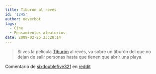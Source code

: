 ```yaml
---
title: Tiburón al revés
id: '1245'
author: neverbot
tags:
  - Cine
  - Pensamientos aleatorios
date: 2009-02-25 23:28:14
---
```


> Si ves la película [Tiburón](http://www.imdb.com/title/tt0073195/) al revés, va sobre un tiburón del que no dejan de salir personas hasta que tienen que abrir una playa.

Comentario de [sixdoublefive321](http://www.reddit.com/user/sixdoublefive321/) en [reddit](http://www.reddit.com/r/reddit.com/comments/7yxud/if_you_watch_the_movie_jaws_backwards_its_a_movie/)